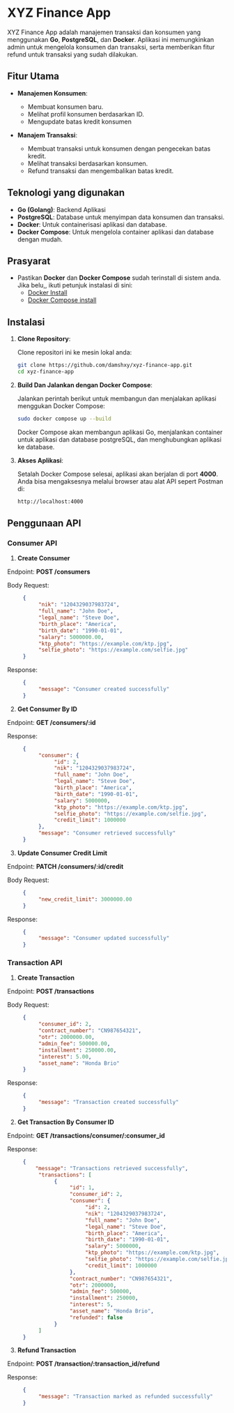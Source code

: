 # XYZ Finance App

XYZ Finance App adalah manajemen transaksi dan konsumen yang menggunakan **Go**, **PostgreSQL**, dan **Docker**. Aplikasi ini memungkinkan admin untuk mengelola konsumen dan transaksi, serta memberikan fitur refund untuk transaksi yang sudah dilakukan.

## Fitur Utama

- **Manajemen Konsumen**:
     - Membuat konsumen baru.
     - Melihat profil konsumen berdasarkan ID.
     - Mengupdate batas kredit konsumen

- **Manajem Transaksi**:
     - Membuat transaksi untuk konsumen dengan pengecekan batas kredit.
     - Melihat transaksi berdasarkan konsumen.
     - Refund transaksi dan mengembalikan batas kredit.

## Teknologi yang digunakan

- **Go (Golang)**: Backend Aplikasi
- **PostgreSQL**: Database untuk menyimpan data konsumen dan transaksi.
- **Docker**: Untuk containerisasi aplikasi dan database.
- **Docker Compose**: Untuk mengelola container aplikasi dan database dengan mudah.

## Prasyarat

- Pastikan **Docker** dan **Docker Compose** sudah terinstall di sistem anda. Jika belu,, ikuti petunjuk instalasi di sini:
     - [Docker Install](https://docs.docker.com/get-docker)
     - [Docker Compose install](https://docs.docker.com/compose/install)

## Instalasi

1. **Clone Repository**:

     Clone repositori ini ke mesin lokal anda:
     ```bash
     git clone https://github.com/damshxy/xyz-finance-app.git
     cd xyz-finance-app
     ```

2. **Build Dan Jalankan dengan Docker Compose**:

     Jalankan perintah berikut untuk membangun dan menjalakan aplikasi menggukan Docker Compose:
     ```bash
     sudo docker compose up --build
     ```
     Docker Compose akan membangun aplikasi Go, menjalankan container untuk aplikasi dan database postgreSQL, dan menghubungkan aplikasi ke database.

3. **Akses Aplikasi**:

     Setalah Docker Compose selesai, aplikasi akan berjalan di port **4000**. Anda bisa mengaksesnya melalui browser atau alat API sepert Postman di:
     ```bash
     http://localhost:4000
     ```

## Penggunaan API

### **Consumer API**

1. **Create Consumer**

Endpoint: **POST /consumers**

Body Request:
```json
     {
          "nik": "1204329037983724",
          "full_name": "John Doe",
          "legal_name": "Steve Doe",
          "birth_place": "America",
          "birth_date": "1990-01-01",
          "salary": 5000000.00,
          "ktp_photo": "https://example.com/ktp.jpg",
          "selfie_photo": "https://example.com/selfie.jpg"
     }

```

Response:
```json
     {
          "message": "Consumer created successfully"
     }
```

2. **Get Consumer By ID**

Endpoint: **GET /consumers/:id**

Response:
```json
     {
          "consumer": {
               "id": 2,
               "nik": "1204329037983724",
               "full_name": "John Doe",
               "legal_name": "Steve Doe",
               "birth_place": "America",
               "birth_date": "1990-01-01",
               "salary": 5000000,
               "ktp_photo": "https://example.com/ktp.jpg",
               "selfie_photo": "https://example.com/selfie.jpg",
               "credit_limit": 1000000
          },
          "message": "Consumer retrieved successfully"
     }
```

3. **Update Consumer Credit Limit**

Endpoint: **PATCH /consumers/:id/credit**

Body Request:
```json
     {
          "new_credit_limit": 3000000.00
     }
```

Response:
```json
     {
          "message": "Consumer updated successfully"
     }
```

### **Transaction API**

1. **Create Transaction**

Endpoint: **POST /transactions**

Body Request:
```json
     {
          "consumer_id": 2,
          "contract_number": "CN987654321",
          "otr": 2000000.00,
          "admin_fee": 500000.00,
          "installment": 250000.00,
          "interest": 5.00,
          "asset_name": "Honda Brio"
     }
```

Response:
```json
     {
          "message": "Transaction created successfully"
     }
```

2. **Get Transaction By Consumer ID**

Endpoint: **GET /transactions/consumer/:consumer_id**

Response:
```json
     {
         "message": "Transactions retrieved successfully",
          "transactions": [
               {
                    "id": 1,
                    "consumer_id": 2,
                    "consumer": {
                         "id": 2,
                         "nik": "1204329037983724",
                         "full_name": "John Doe",
                         "legal_name": "Steve Doe",
                         "birth_place": "America",
                         "birth_date": "1990-01-01",
                         "salary": 5000000,
                         "ktp_photo": "https://example.com/ktp.jpg",
                         "selfie_photo": "https://example.com/selfie.jpg",
                         "credit_limit": 1000000
                    },
                    "contract_number": "CN987654321",
                    "otr": 2000000,
                    "admin_fee": 500000,
                    "installment": 250000,
                    "interest": 5,
                    "asset_name": "Honda Brio",
                    "refunded": false
               }
          ]
     }
```

3. **Refund Transaction**

Endpoint: **POST /transaction/:transaction_id/refund**

Response:
```json
     {
          "message": "Transaction marked as refunded successfully"
     }
```
